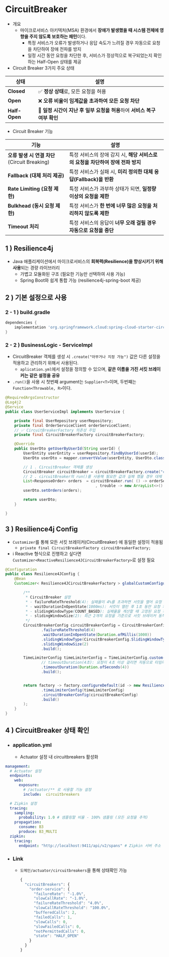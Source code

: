 # CircuitBreaker
- 개요
  - 마이크로서비스 아키텍처(MSA) 환경에서 **장애가 발생했을 때 시스템 전체에 영향을 주지 않도록 보호하는 패턴**이다.
    - 특정 서비스가 오류가 발생하거나 응답 속도가 느려질 경우 자동으로 요청을 차단하여 장애 전파를 방지
    - 일정 시간 동안 요청을 차단한 후, 서비스가 정상적으로 복구되었는지 확인하는 Half-Open 상태를 제공
- Circuit Breaker 3가지 주요 상태

| 상태       | 설명 |
|------------|------------------------------------------------|
| **Closed** | ✅ **정상 상태**로, 모든 요청을 허용 |
| **Open**   | ❌ **오류 비율이 임계값을 초과하여 모든 요청 차단** |
| **Half-Open** | 🔄 **일정 시간이 지난 후 일부 요청을 허용**하여 **서비스 복구 여부 확인** |

- Circuit Breaker 기능

| 기능 | 설명 |
|------------|---------------------------------------------|
| **오류 발생 시 연결 차단** (Circuit Breaking) |  특정 서비스의 장애 감지 시, **해당 서비스로의 요청을 차단하여 장애 전파 방지** |
| **Fallback (대체 처리 제공)** | 특정 서비스가 실패 시, **미리 정의한 대체 응답(Fallback)을 반환** |
| **Rate Limiting (요청 제한)** | 특정 서비스가 과부하 상태가 되면, **일정량 이상의 요청을 제한** |
| **Bulkhead (동시 요청 제한)** |  특정 서비스가 **한 번에 너무 많은 요청을 처리하지 않도록 제한** |
| **Timeout 처리** | 특정 서비스의 응답이 **너무 오래 걸릴 경우 자동으로 요청을 중단** |


## 1 ) Resilience4j
- Java 애플리케이션에서 마이크로서비스의 **회복력(Resilience)을 향상시키기 위해 사용**되는 경량 라이브러리
  - 가볍고 모듈화된 구조 (필요한 기능만 선택하여 사용 가능)
  - Spring Boot와 쉽게 통합 가능 (resilience4j-spring-boot 제공)

## 2 ) 기본 설정으로 사용

### 2 - 1 ) build.gradle
```groovy
dependencies {
	implementation 'org.springframework.cloud:spring-cloud-starter-circuitbreaker-resilience4j'
}
```

### 2 - 2 ) BusinessLogic - ServiceImpl
- CircuitBreaker 객체를 생성 시 `.create("아무거나 지정 가능")` 값은 다른 설정을 적용하고 관리하기 위해서 사용된다.
  - `aplication.yml`에서 설정을 정의할 수 있으며, **같은 이름을 가진 서킷 브레이커는 같은 설정을 공유**
- `.run()`을 사용 시 첫번째 argument는 `Supplier<T>`이며, 두번쨰는 `Function<Throwable, R>`이다.
```java
@RequiredArgsConstructor
@Log4j2
@Service
public class UserServiceImpl implements UserService {

    private final UserRepository userRepository;
    private final OrderServiceClient orderServiceClient;
    // ✅ CircuitBreakerFactory 의존성 주입
    private final CircuitBreakerFactory circuitBreakerFactory;

    @Override
    public UserDto getUserByUserId(String userId) {
        UserEntity userEntity = userRepository.findByUserId(userId);
        UserDto userDto = mapper.convertValue(userEntity, UserDto.class);

        // 1 . CircuitBreaker 객체를 생성
        CircuitBreaker circuitBreaker = circuitBreakerFactory.create("circuitbreaker");
        // 2 . circuitBreaker의 run()를 사용해 필요한 값과 실패 했을 경우 대체 처리 방법을 지정
        List<ResponseOrder> orders  = circuitBreaker.run( () -> orderServiceClient.getOrders(userId)
                                        , trouble -> new ArrayList<>() );
        userDto.setOrders(orders);

        return userDto;
    }

}
```
## 3 ) Resilience4j Config 
- `Customizer`를 통해 모든 서킷 브레이커(CircuitBreaker) 에 동일한 설정이 적용됨
  - `private final CircuitBreakerFactory circuitBreakerFactory;`
- ℹ️ Reactive 형식으로 진행하고 싶다면 `Customizer<ReactiveResilience4JCircuitBreakerFactory>`로 설정 필요
```java
@Configuration
public class Resilience4JConfig {
    @Bean
    Customizer< Resilience4JCircuitBreakerFactory > globalCustomConfiguration(){

        /**
         * CircuitBreaker 설정
         * - failureRateThreshold(4): 실패율이 4%를 초과하면 서킷을 열어 요청 차단
         * - waitDurationInOpenState(1000ms): 서킷이 열린 후 1초 동안 요청 차단 후 반개 상태로 전환
         * - slidingWindowType(COUNT_BASED): 실패율을 계산할 때 고정된 요청 개수 기준 사용
         * - slidingWindowSize(2): 최근 2개의 요청을 기준으로 서킷 브레이커 동작 결정
         */
        CircuitBreakerConfig circuitBreakerConfig = CircuitBreakerConfig.custom()
                .failureRateThreshold(4)
                .waitDurationInOpenState(Duration.ofMillis(1000))
                .slidingWindowType(CircuitBreakerConfig.SlidingWindowType.COUNT_BASED)
                .slidingWindowSize(2)
                .build();

        TimeLimiterConfig timeLimiterConfig = TimeLimiterConfig.custom()
                // timeoutDuration(4초): 요청이 4초 이상 걸리면 자동으로 타임아웃 발생
                .timeoutDuration(Duration.ofSeconds(4))
                .build();


        return factory -> factory.configureDefault(id -> new Resilience4JConfigBuilder(id)
                .timeLimiterConfig(timeLimiterConfig)
                .circuitBreakerConfig(circuitBreakerConfig)
                .build()
        );
    }
}
```
## 4 ) CircuitBreaker 상태 확인

- ### application.yml
  - Actuator 설정 내 circuitbreakers 활성화
```yaml
management:
  # Actuator 설정
  endpoints:
    web:
      exposure:
        # /actuator/** 로 사용할 기능 설정
        include:  circuitbreakers

  # Zipkin 설정
  tracing:
    sampling:
      probability: 1.0 # 샘플링할 비율 - 100% 샘플링 (모든 요청을 추적)
    propagation:
      consume: B3
      produce: B3_MULTI
  zipkin:
    tracing:
      endpoint: "http://localhost:9411/api/v2/spans" # Zipkin 서버 주소
```

- ### Link
  - `도메인/actuator/circuitbreakers`을 통해 상태확인 가능
    ```javascript
    {
      "circuitBreakers": {
        "order-service": {
          "failureRate": "-1.0%",
          "slowCallRate": "-1.0%",
          "failureRateThreshold": "4.0%",
          "slowCallRateThreshold": "100.0%",
          "bufferedCalls": 2,
          "failedCalls": 1,
          "slowCalls": 0,
          "slowFailedCalls": 0,
          "notPermittedCalls": 0,
          "state": "HALF_OPEN"
        }
      }
    }      
    ```






